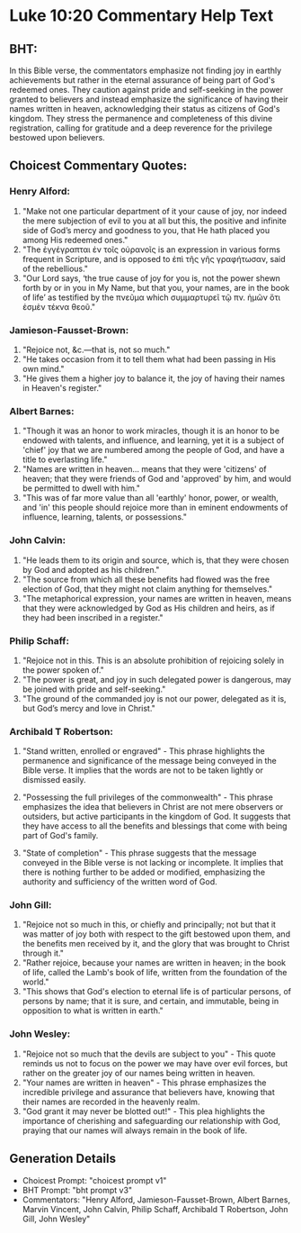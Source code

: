 # Luke 10:20 Commentary Help Text

## BHT:
In this Bible verse, the commentators emphasize not finding joy in earthly achievements but rather in the eternal assurance of being part of God's redeemed ones. They caution against pride and self-seeking in the power granted to believers and instead emphasize the significance of having their names written in heaven, acknowledging their status as citizens of God's kingdom. They stress the permanence and completeness of this divine registration, calling for gratitude and a deep reverence for the privilege bestowed upon believers.

## Choicest Commentary Quotes:
### Henry Alford:
1. "Make not one particular department of it your cause of joy, nor indeed the mere subjection of evil to you at all but this, the positive and infinite side of God’s mercy and goodness to you, that He hath placed you among His redeemed ones."
2. "The ἐγγέγραπται ἐν τοῖς οὐρανοῖς is an expression in various forms frequent in Scripture, and is opposed to ἐπὶ τῆς γῆς γραφήτωσαν, said of the rebellious."
3. "Our Lord says, ‘the true cause of joy for you is, not the power shewn forth by or in you in My Name, but that you, your names, are in the book of life’ as testified by the πνεῦμα which συμμαρτυρεῖ τῷ πν. ἡμῶν ὅτι ἐσμὲν τέκνα θεοῦ."

### Jamieson-Fausset-Brown:
1. "Rejoice not, &c.—that is, not so much." 
2. "He takes occasion from it to tell them what had been passing in His own mind." 
3. "He gives them a higher joy to balance it, the joy of having their names in Heaven's register."

### Albert Barnes:
1. "Though it was an honor to work miracles, though it is an honor to be endowed with talents, and influence, and learning, yet it is a subject of 'chief' joy that we are numbered among the people of God, and have a title to everlasting life."
2. "Names are written in heaven... means that they were 'citizens' of heaven; that they were friends of God and 'approved' by him, and would be permitted to dwell with him."
3. "This was of far more value than all 'earthly' honor, power, or wealth, and 'in' this people should rejoice more than in eminent endowments of influence, learning, talents, or possessions."

### John Calvin:
1. "He leads them to its origin and source, which is, that they were chosen by God and adopted as his children."
2. "The source from which all these benefits had flowed was the free election of God, that they might not claim anything for themselves."
3. "The metaphorical expression, your names are written in heaven, means that they were acknowledged by God as His children and heirs, as if they had been inscribed in a register."

### Philip Schaff:
1. "Rejoice not in this. This is an absolute prohibition of rejoicing solely in the power spoken of."
2. "The power is great, and joy in such delegated power is dangerous, may be joined with pride and self-seeking."
3. "The ground of the commanded joy is not our power, delegated as it is, but God’s mercy and love in Christ."

### Archibald T Robertson:
1. "Stand written, enrolled or engraved" - This phrase highlights the permanence and significance of the message being conveyed in the Bible verse. It implies that the words are not to be taken lightly or dismissed easily.

2. "Possessing the full privileges of the commonwealth" - This phrase emphasizes the idea that believers in Christ are not mere observers or outsiders, but active participants in the kingdom of God. It suggests that they have access to all the benefits and blessings that come with being part of God's family.

3. "State of completion" - This phrase suggests that the message conveyed in the Bible verse is not lacking or incomplete. It implies that there is nothing further to be added or modified, emphasizing the authority and sufficiency of the written word of God.

### John Gill:
1. "Rejoice not so much in this, or chiefly and principally; not but that it was matter of joy both with respect to the gift bestowed upon them, and the benefits men received by it, and the glory that was brought to Christ through it."
2. "Rather rejoice, because your names are written in heaven; in the book of life, called the Lamb's book of life, written from the foundation of the world."
3. "This shows that God's election to eternal life is of particular persons, of persons by name; that it is sure, and certain, and immutable, being in opposition to what is written in earth."

### John Wesley:
1. "Rejoice not so much that the devils are subject to you" - This quote reminds us not to focus on the power we may have over evil forces, but rather on the greater joy of our names being written in heaven.
2. "Your names are written in heaven" - This phrase emphasizes the incredible privilege and assurance that believers have, knowing that their names are recorded in the heavenly realm.
3. "God grant it may never be blotted out!" - This plea highlights the importance of cherishing and safeguarding our relationship with God, praying that our names will always remain in the book of life.


## Generation Details
- Choicest Prompt: "choicest prompt v1"
- BHT Prompt: "bht prompt v3"
- Commentators: "Henry Alford, Jamieson-Fausset-Brown, Albert Barnes, Marvin Vincent, John Calvin, Philip Schaff, Archibald T Robertson, John Gill, John Wesley"
